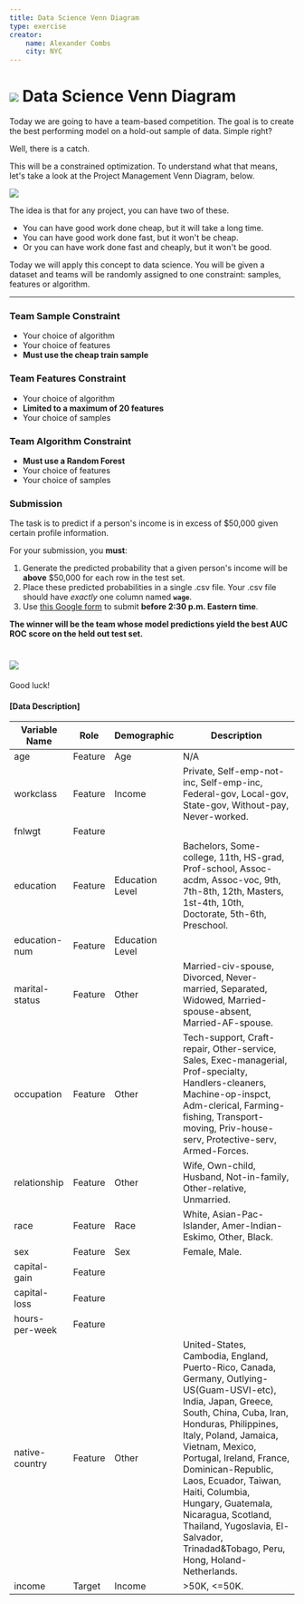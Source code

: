 ```yaml
---
title: Data Science Venn Diagram
type: exercise
creator:
    name: Alexander Combs
    city: NYC
---
```


# ![](https://ga-dash.s3.amazonaws.com/production/assets/logo-9f88ae6c9c3871690e33280fcf557f33.png)  Data Science Venn Diagram

Today we are going to have a team-based competition. The goal is to create the best performing model on a hold-out sample of data. Simple right?

Well, there is a catch.

This will be a constrained optimization. To understand what that means, let's take a look at the Project Management Venn Diagram, below.

![](https://www.pyragraph.com/wp-content/uploads/2013/04/GOOD-FAST-CHEAP.jpg)

The idea is that for any project, you can have two of these. 
- You can have good work done cheap, but it will take a long time. 
- You can have good work done fast, but it won't be cheap.
- Or you can have work done fast and cheaply, but it won't be good.

Today we will apply this concept to data science. You will be given a dataset and teams will be randomly assigned to one constraint: samples, features or algorithm.

---

### Team Sample Constraint
- Your choice of algorithm
- Your choice of features
- **Must use the cheap train sample**

### Team Features Constraint
- Your choice of algorithm
- **Limited to a maximum of 20 features**
- Your choice of samples

### Team Algorithm Constraint
- **Must use a Random Forest**
- Your choice of features
- Your choice of samples
 
### Submission
 
The task is to predict if a person's income is in excess of $50,000 given certain profile information. 

For your submission, you **must**:
1. Generate the predicted probability that a given person's income will be **above** $50,000 for each row in the test set.
2. Place these predicted probabilities in a single .csv file. Your .csv file should have _exactly_ one column named **`wage`**.
3. Use [this Google form](https://forms.gle/KXz4UdGPszBUw6H68) to submit **before 2:30 p.m. Eastern time**.

**The winner will be the team whose model predictions yield the best AUC ROC score on the held out test set.**

# ![](https://media.giphy.com/media/aL4bDxt8fbpy8/giphy.gif)

Good luck!

#### [Data Description]
| Variable Name  | Role    | Demographic     | Description |
|----------------|---------|-----------------|---------------------------------------------------------------------------------------------------------------------------------------------------------------------------------------------------------------------------------------------------------------------------------------------------------------------------------------------------------------------------------------------------------------------------------|
| age            | Feature | Age             | N/A                                                                                                                                                                                                                                                                                                                                                                                                                             |
| workclass      | Feature | Income          | Private, Self-emp-not-inc, Self-emp-inc, Federal-gov, Local-gov, State-gov, Without-pay, Never-worked.                                                                                                                                                                                                                                                                                                                          |
| fnlwgt         | Feature |                 |                                                                                                                                                                                                                                                                                                                                                                                                                                 |
| education      | Feature | Education Level | Bachelors, Some-college, 11th, HS-grad, Prof-school, Assoc-acdm, Assoc-voc, 9th, 7th-8th, 12th, Masters, 1st-4th, 10th, Doctorate, 5th-6th, Preschool.                                                                                                                                                                                                                                                                          |
| education-num  | Feature | Education Level |                                                                                                                                                                                                                                                                                                                                                                                                                                 |
| marital-status | Feature | Other           | Married-civ-spouse, Divorced, Never-married, Separated, Widowed, Married-spouse-absent, Married-AF-spouse.                                                                                                                                                                                                                                                                                                                      |
| occupation     | Feature | Other           | Tech-support, Craft-repair, Other-service, Sales, Exec-managerial, Prof-specialty, Handlers-cleaners, Machine-op-inspct, Adm-clerical, Farming-fishing, Transport-moving, Priv-house-serv, Protective-serv, Armed-Forces.                                                                                                                                                                                                       |
| relationship   | Feature | Other           | Wife, Own-child, Husband, Not-in-family, Other-relative, Unmarried.                                                                                                                                                                                                                                                                                                                                                             |
| race           | Feature | Race            | White, Asian-Pac-Islander, Amer-Indian-Eskimo, Other, Black.                                                                                                                                                                                                                                                                                                                                                                    |
| sex            | Feature | Sex             | Female, Male.                                                                                                                                                                                                                                                                                                                                                                                                                   |
| capital-gain   | Feature |                 |                                                                                                                                                                                                                                                                                                                                                                                                                                 |
| capital-loss   | Feature |                 |                                                                                                                                                                                                                                                                                                                                                                                                                                 |
| hours-per-week | Feature |                 |                                                                                                                                                                                                                                                                                                                                                                                                                                 |
| native-country | Feature | Other           | United-States, Cambodia, England, Puerto-Rico, Canada, Germany, Outlying-US(Guam-USVI-etc), India, Japan, Greece, South, China, Cuba, Iran, Honduras, Philippines, Italy, Poland, Jamaica, Vietnam, Mexico, Portugal, Ireland, France, Dominican-Republic, Laos, Ecuador, Taiwan, Haiti, Columbia, Hungary, Guatemala, Nicaragua, Scotland, Thailand, Yugoslavia, El-Salvador, Trinadad&Tobago, Peru, Hong, Holand-Netherlands. |
| income         | Target  | Income          | >50K, <=50K.                                                                                                                                                                                                                                                                                                                                                                                                                    |
